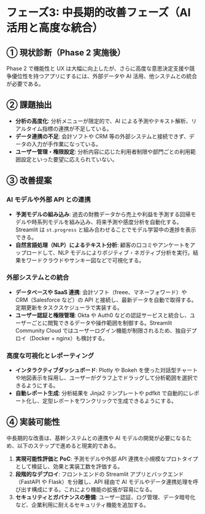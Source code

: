 # フェーズ3: 中長期的改善フェーズ（AI活用と高度な統合）

## ① 現状診断（Phase 2 実施後）
Phase 2 で機能性と UX は大幅に向上したが、さらに高度な意思決定支援や競争優位性を持つアプリにするには、外部データや AI 活用、他システムとの統合が必要である。

## ② 課題抽出
- **分析の高度化**: 分析メニューが限定的で、AI による予測やテキスト解析、リアルタイム指標の連携が不足している。
- **データ連携の不足**: 会計ソフトや CRM 等の外部システムと接続できず、データの入力が手作業になっている。
- **ユーザー管理・権限設定**: 分析内容に応じた利用者制限や部門ごとの利用範囲設定といった要望に応えられていない。

## ③ 改善提案
### AI モデルや外部 API との連携
- **予測モデルの組み込み**: 過去の財務データから売上や利益を予測する回帰モデルや時系列モデルを組み込み、将来予測や感度分析を自動化する。Streamlit は `st.progress` と組み合わせることでモデル学習中の進捗を表示できる。
- **自然言語処理（NLP）によるテキスト分析**: 顧客の口コミやアンケートをアップロードして、NLP モデルによりポジティブ・ネガティブ分析を実行。結果をワードクラウドやサンキー図などで可視化する。

### 外部システムとの統合
- **データベースや SaaS 連携**: 会計ソフト（freee、マネーフォワード）や CRM（Salesforce など）の API と接続し、最新データを自動で取得する。定期更新をタスクスケジューラで実装する。
- **ユーザー認証と権限管理**: Okta や Auth0 などの認証サービスと統合し、ユーザーごとに閲覧できるデータや操作範囲を制御する。Streamlit Community Cloud ではユーザーログイン機能が制限されるため、独自デプロイ（Docker + nginx）も検討する。

### 高度な可視化とレポーティング
- **インタラクティブダッシュボード**: Plotly や Bokeh を使った対話型チャートや地図表示を採用し、ユーザーがグラフ上でドラッグして分析範囲を選択できるようにする。
- **自動レポート生成**: 分析結果を Jinja2 テンプレートや pdfkit で自動的にレポート化し、定型レポートをワンクリックで生成できるようにする。

## ④ 実装可能性
中長期的な改善は、基幹システムとの連携や AI モデルの開発が必要になるため、以下のステップで進めると現実的である。

1. **実現可能性評価と PoC**: 予測モデルや外部 API 連携を小規模なプロトタイプとして検証し、効果と実装工数を評価する。
2. **段階的なデプロイ**: フロントエンドの Streamlit アプリとバックエンド（FastAPI や Flask）を分離し、API 経由で AI モデルやデータ連携処理を呼び出す構成にする。これにより機能の拡張が容易になる。
3. **セキュリティとガバナンスの整備**: ユーザー認証、ログ管理、データ暗号化など、企業利用に耐えるセキュリティ機能を追加する。
